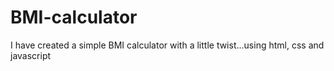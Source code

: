 # BMI-calculator
I have created a simple BMI calculator with a little twist...using html, css and javascript
